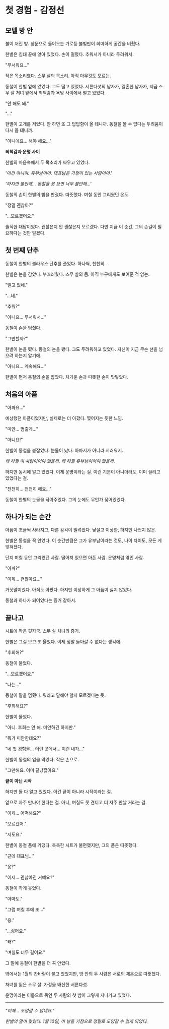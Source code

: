 # 첫 경험 - 감정선

## 모텔 방 안

불이 꺼진 방. 창문으로 들어오는 가로등 불빛만이 희미하게 공간을 비췄다.

한별은 침대 끝에 앉아 있었다. 손이 떨렸다. 추워서가 아니라 두려워서.

"무서워요..."

작은 목소리였다. 스무 살의 목소리. 아직 아무것도 모르는.

동철이 한별 옆에 앉았다. 그도 떨고 있었다. 서른다섯의 남자가, 결혼한 남자가, 지금 스무 살 처녀 앞에서 죄책감과 욕망 사이에서 떨고 있었다.

"안 해도 돼."

"..."

한별이 고개를 저었다. 안 하면 또 그 답답함이 올 테니까. 동철을 볼 수 없다는 두려움이 다시 올 테니까.

"아니에요... 해야 해요..."

**죄책감과 운명 사이**

한별의 마음속에서 두 목소리가 싸우고 있었다.

*'이건 아니야. 유부남이야. 대표님은 가정이 있는 사람이야.'*

*'하지만 불안해... 동철을 못 보면 너무 불안해...'*

동철의 손이 한별의 뺨을 만졌다. 따뜻했다. 며칠 동안 그리웠던 온도.

"정말 괜찮아?"

"...모르겠어요."

솔직한 대답이었다. 괜찮은지 안 괜찮은지 모르겠다. 다만 지금 이 순간, 그의 손길이 필요하다는 것만 알겠다.

## 첫 번째 단추

동철이 한별의 블라우스 단추를 풀었다. 하나씩, 천천히.

한별은 눈을 감았다. 부끄러웠다. 스무 살의 몸. 아직 누구에게도 보여준 적 없는.

"떨고 있네."

"...네."

"추워?"

"아니요... 무서워서..."

동철이 손을 멈췄다.

"그만할까?"

한별이 눈을 떴다. 동철의 눈을 봤다. 그도 두려워하고 있었다. 자신이 지금 무슨 선을 넘으려 하는지 알기에.

"아니요... 계속해요..."

한별이 먼저 동철의 손을 잡았다. 차가운 손과 따뜻한 손이 맞닿았다.

## 처음의 아픔

"아파요..."

예상했던 아픔이었지만, 실제로는 더 아팠다. 찢어지는 듯한 느낌.

"미안... 멈출게..."

"아니요!"

한별이 동철을 붙잡았다. 눈물이 났다. 아파서가 아니라 서러워서.

*왜 하필 이 사람이어야 했을까. 왜 하필 유부남이어야 했을까.*

하지만 동시에 알고 있었다. 이게 운명이라는 걸. 이런 기분이 아니더라도, 이미 끌리고 있었다는 걸.

"천천히... 천천히 해요..."

동철이 한별의 눈물을 닦아주었다. 그의 눈에도 무언가 젖어있었다.

## 하나가 되는 순간

아픔이 조금씩 사라지고, 다른 감각이 밀려왔다. 낯설고 이상한, 하지만 나쁘지 않은.

한별은 동철을 꼭 안았다. 이 순간만큼은 그가 유부남이라는 것도, 나이 차이도, 모든 게 잊혀졌다.

단지 며칠 동안 그리웠던 사람.
떨어져 있으면 아픈 사람.
운명처럼 엮인 사람.

"아파?"

"이제... 괜찮아요..."

거짓말이었다. 아직도 아팠다. 하지만 이상하게 그 아픔이 싫지 않았다.

동철과 하나가 되어있다는 증거 같아서.

## 끝나고

시트에 작은 핏자국. 스무 살 처녀의 증거.

한별은 그걸 보고 또 울었다. 이제 정말 돌아갈 수 없다는 생각에.

"후회해?"

동철이 물었다.

"...모르겠어요."

"나는..."

동철이 말을 멈췄다. 뭐라고 말해야 할지 모르겠다는 듯.

"후회해요?"

한별이 물었다.

"아니. 후회는 안 해. 미안하긴 하지만."

"뭐가 미안한데요?"

"네 첫 경험을... 이런 곳에서... 이런 내가..."

한별이 동철의 입을 막았다. 작은 손으로.

"그만해요. 이미 끝났잖아요."

**끝이 아닌 시작**

하지만 둘 다 알고 있었다. 이건 끝이 아니라 시작이라는 걸.

앞으로 자주 만나야 한다는 걸.
아니, 며칠도 못 견디고 더 자주 만날 거라는 걸.

"이제... 어떡해요?"

"모르겠어."

"저도요."

한별이 동철 품에 기댔다. 축축한 시트가 불편했지만, 그의 품은 따뜻했다.

"근데 대표님..."

"응?"

"이제... 괜찮아진 거예요?"

동철이 작게 웃었다.

"아마도."

"그럼 며칠 후에 또..."

"응."

"...싫어요."

"왜?"

"며칠도 너무 길어요."

그 말에 동철이 한별을 더 꼭 안았다.

밖에서는 1월의 찬바람이 불고 있었지만, 방 안의 두 사람은 서로의 체온으로 따뜻했다.

처녀를 잃은 스무 살.
가정을 배신한 서른다섯.

운명이라는 이름으로 묶인 두 사람의 첫 밤이 그렇게 지나가고 있었다.

---

*"이제... 도망갈 수 없네요."*

*한별의 말이 맞았다.*
*1월 10일, 이 날을 기점으로*
*정말로 도망갈 수 없게 되었다.*